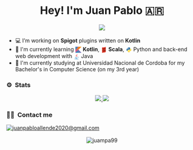 <h1 align="center"> Hey! I'm Juan Pablo 🇦🇷️</h1>

<p align="center">
  <img src="https://komarev.com/ghpvc/?username=juampa99&color=red&style=flat">
</p>

- 💻️ I’m working on **Spigot** plugins written on **Kotlin**
- 🌱 I'm currently learning <img align="center" height="16" width="16" src="https://github.com/devicons/devicon/blob/master/icons/kotlin/kotlin-original.svg"/> **Kotlin**, <img align="center" height="16" width="16" src="https://github.com/devicons/devicon/blob/master/icons/scala/scala-original.svg"/> **Scala**, <img align="center" height="16" width="16" src="https://github.com/devicons/devicon/blob/master/icons/python/python-original.svg"/> Python and back-end web development with <img align="center" height="16" width="16" src="https://github.com/devicons/devicon/blob/master/icons/java/java-original.svg"/> Java
- 📕️ I'm currently studying at Universidad Nacional de Cordoba for my Bachelor's in Computer Science (on my 3rd year)

### ⚙️ &nbsp;Stats

<p align="center">
<a href="https://github.com/juampa99">
  <img height="180em" src="https://github-readme-stats-eight-theta.vercel.app/api?username=juampa99&show_icons=true&theme=prussian&include_all_commits=true&count_private=true"/>
  <img height="180em" src="https://github-readme-stats-eight-theta.vercel.app/api/top-langs/?username=juampa99&layout=compact&langs_count=8&theme=prussian"/>
</a>
</p>

### 🤝🏻 &nbsp;Contact me
<a href="mailto:juanpabloallende2020@gmail.com"><img src="https://img.shields.io/badge/juanpabloallende2020@gmail.com-D14836?style=flat&logo=Gmail&logoColor=white" alt="juanpabloallende2020@gmail.com"/></a>

<p align="center"><img align="center" src="https://github-readme-streak-stats.herokuapp.com/?user=juampa99&theme=prussian" alt="juampa99" /></p>
